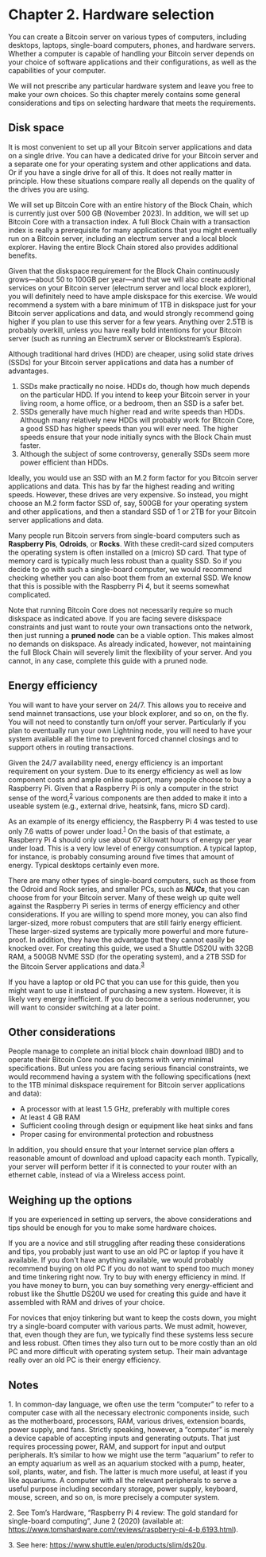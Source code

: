 # Chapter 2. Hardware selection

You can create a Bitcoin server on various types of computers, including desktops, laptops, single-board computers, phones, and hardware servers. Whether a computer is capable of handling your Bitcoin server depends on your choice of software applications and their configurations, as well as the capabilities of your computer.

We will not prescribe any particular hardware system and leave you free to make your own choices. So this chapter merely contains some general considerations and tips on selecting hardware that meets the requirements.


## Disk space

It is most convenient to set up all your Bitcoin server applications and data on a single drive. You can have a dedicated drive for your Bitcoin server and a separate one for your operating system and other applications and data. Or if you have a single drive for all of this. It does not really matter in principle. How these situations compare really all depends on the quality of the drives you are using. 

We will set up Bitcoin Core with an entire history of the Block Chain, which is currently just over 500 GB (November 2023). In addition, we will set up Bitcoin Core with a transaction index. A full Block Chain with a transaction index is really a prerequisite for many applications that you might eventually run on a Bitcoin server, including an electrum server and a local block explorer. Having the entire Block Chain stored also provides additional benefits. 

Given that the diskspace requirement for the Block Chain continuously grows—about 50 to 100GB per year—and that we will also create additional services on your Bitcoin server (electrum server and local block explorer), you will definitely need to have ample diskspace for this exercise. We would recommend a system with a bare minimum of 1TB in diskspace just for your Bitcoin server applications and data, and would strongly recommend going higher if you plan to use this server for a few years. Anything over 2.5TB is probably overkill, unless you have really bold intentions for your Bitcoin server (such as running an ElectrumX server or Blockstream’s Esplora). 

Although traditional hard drives (HDD) are cheaper, using solid state drives (SSDs) for your Bitcoin server applications and data has a number of advantages.   

1. SSDs make practically no noise. HDDs do, though how much depends on the particular HDD. If you intend to keep your Bitcoin server in your living room, a home office, or a bedroom, then an SSD is a safer bet. 
2. SSDs generally have much higher read and write speeds than HDDs. Although many relatively new HDDs will probably work for Bitcoin Core, a good SSD has higher speeds than you will ever need. The higher speeds ensure that your node initially syncs with the Block Chain must faster. 
3. Although the subject of some controversy, generally SSDs seem more power efficient than HDDs. 

Ideally, you would use an SSD with an M.2 form factor for you Bitcoin server applications and data. This has by far the highest reading and writing speeds. However, these drives are very expensive. So instead, you might choose an M.2 form factor SSD of, say, 500GB for your operating system and other applications, and then a standard SSD of 1 or 2TB for your Bitcoin server applications and data.

Many people run Bitcoin servers from single-board computers such as **Raspberry Pis**, **Odroids**, or **Rocks**. With these credit-card sized computers the operating system is often installed on a (micro) SD card. That type of memory card is typically much less robust than a quality SSD. So if you decide to go with such a single-board computer, we would recommend checking whether you can also boot them from an external SSD. We know that this is possible with the Raspberry Pi 4, but it seems somewhat complicated.    

Note that running Bitcoin Core does not necessarily require so much diskspace as indicated above. If you are facing severe diskspace constraints and just want to route your own transactions onto the network, then just running a **pruned node** can be a viable option. This makes almost no demands on diskspace. As already indicated, however, not maintaining the full Block Chain will severely limit the flexibility of your server. And you cannot, in any case, complete this guide with a pruned node. 


## Energy efficiency

You will want to have your server on 24/7. This allows you to receive and send mainnet transactions, use your block explorer, and so on, on the fly. You will not need to constantly turn on/off your server. Particularly if you plan to eventually run your own Lightning node, you will need to have your system available all the time to prevent forced channel closings and to support others in routing transactions.  

Given the 24/7 availability need, energy efficiency is an important requirement on your system. Due to its energy efficiency as well as low component costs and ample online support, many people choose to buy a Raspberry Pi. Given that a Raspberry Pi is only a computer in the strict sense of the word,<sup>[2](#footnote2)</sup> various components are then added to make it into a useable system (e.g., external drive, heatsink, fans, micro SD card). 

As an example of its energy efficiency, the Raspberry Pi 4 was tested to use only 7.6 watts of power under load.<sup>[1](#footnote1)</sup> On the basis of that estimate, a Raspberry Pi 4 should only use about 67 kilowatt hours of energy per year under load. This is a very low level of energy consumption. A typical laptop, for instance, is probably consuming around five times that amount of energy. Typical desktops certainly even more. 

There are many other types of single-board computers, such as those from the Odroid and Rock series, and smaller PCs, such as ***NUCs***, that you can choose from for your Bitcoin server. Many of these weigh up quite well against the Raspberry Pi series in terms of energy efficiency and other considerations. If you are willing to spend more money, you can also find larger-sized, more robust computers that are still fairly energy efficient. These larger-sized systems are typically more powerful and more future-proof. In addition, they have the advantage that they cannot easily be knocked over. For creating this guide, we used a Shuttle DS20U with 32GB RAM, a 500GB NVME SSD (for the operating system), and a 2TB SSD for the Bitcoin Server applications and data.<sup>[3](#footnote3)</sup> 

If you have a laptop or old PC that you can use for this guide, then you might want to use it instead of purchasing a new system. However, it is likely very energy inefficient. If you do become a serious noderunner, you will want to consider switching at a later point.


## Other considerations

People manage to complete an initial block chain download (IBD) and to operate their Bitcoin Core nodes on systems with very minimal specifications. But unless you are facing serious financial constraints, we would recommend having a system with the following specifications (next to the 1TB minimal diskspace requirement for Bitcoin server applications and data):

* A processor with at least 1.5 GHz, preferably with multiple cores
* At least 4 GB RAM
* Sufficient cooling through design or equipment like heat sinks and fans
* Proper casing for environmental protection and robustness

In addition, you should ensure that your Internet service plan offers a reasonable amount of download and upload capacity each month. Typically, your server will perform better if it is connected to your router with an ethernet cable, instead of via a Wireless access point. 


## Weighing up the options

If you are experienced in setting up servers, the above considerations and tips should be enough for you to make some hardware choices.

If you are a novice and still struggling after reading these considerations and tips, you probably just want to use an old PC or laptop if you have it available. If you don't have anything available, we would probably recommend buying on old PC if you do not want to spend too much money and time tinkering right now. Try to buy with energy efficiency in mind. If you have money to burn, you can buy something very energy-efficient and robust like the Shuttle DS20U we used for creating this guide and have it assembled with RAM and drives of your choice. 

For novices that enjoy tinkering but want to keep the costs down, you might try a single-board computer with various parts. We must admit, however, that, even though they are fun, we typically find these systems less secure and less robust. Often times they also turn out to be more costly than an old PC and more difficult with operating system setup. Their main advantage really over an old PC is their energy efficiency. 


## Notes

<a name="footnote1">1</a>. In common-day language, we often use the term “computer” to refer to a computer case with all the necessary electronic components inside, such as the motherboard, processors, RAM, various drives, extension boards, power supply, and fans. Strictly speaking, however, a “computer” is merely a device capable of accepting inputs and generating outputs. That just requires processing power, RAM, and support for input and output peripherals. It’s similar to how we might use the term “aquarium” to refer to an empty aquarium as well as an aquarium stocked with a pump, heater, soil, plants, water, and fish. The latter is much more useful, at least if you like aquariums. A computer with all the relevant peripherals to serve a useful purpose including secondary storage, power supply, keyboard, mouse, screen, and so on, is more precisely a computer system.

<a name="footnote2">2</a>. See Tom’s Hardware, “Raspberry Pi 4 review: The gold standard for single-board computing”, June 2 (2020) (available at: https://www.tomshardware.com/reviews/raspberry-pi-4-b,6193.html).

<a name="footnote3">3</a>. See here: https://www.shuttle.eu/en/products/slim/ds20u. 
